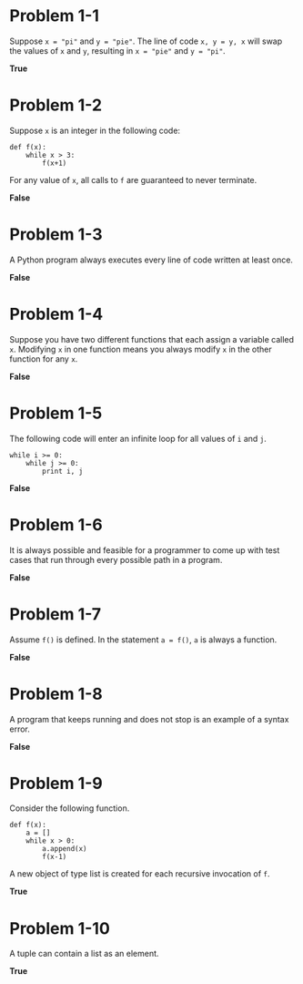 # Problem 1-1

Suppose `x = "pi"` and `y = "pie"`. The line of code `x, y = y, x` will swap the values of `x` and `y`, resulting in `x = "pie"` and `y = "pi"`.

**True**

# Problem 1-2

Suppose `x` is an integer in the following code:

```
def f(x):
    while x > 3:
        f(x+1)
```

For any value of `x`, all calls to `f` are guaranteed to never terminate.

**False**

# Problem 1-3

A Python program always executes every line of code written at least once.

**False**

# Problem 1-4

Suppose you have two different functions that each assign a variable called `x`. Modifying `x` in one function means you always modify `x` in the other function for any `x`.

**False**

# Problem 1-5

The following code will enter an infinite loop for all values of `i` and `j`.

```
while i >= 0:
    while j >= 0:
        print i, j
```

**False**

# Problem 1-6

It is always possible and feasible for a programmer to come up with test cases that run through every possible path in a program.

**False**

# Problem 1-7

Assume `f()` is defined. In the statement `a = f()`, `a` is always a function.

**False**

# Problem 1-8

A program that keeps running and does not stop is an example of a syntax error.

**False**


# Problem 1-9

Consider the following function.

```
def f(x):
    a = []
    while x > 0:
        a.append(x)
        f(x-1)
```

A new object of type list is created for each recursive invocation of `f`.


**True**

# Problem 1-10

A tuple can contain a list as an element.

**True**